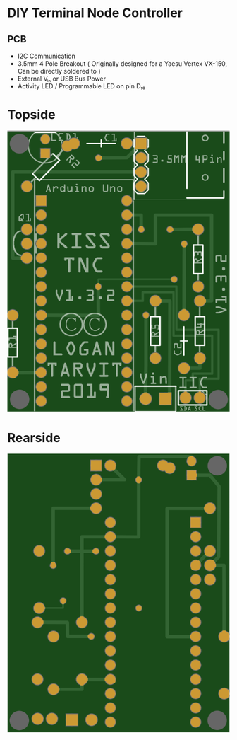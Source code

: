 # DIY Terminal Node Controller

## PCB

* I2C Communication
* 3.5mm 4 Pole Breakout ( Originally designed for a Yaesu Vertex VX-150, Can be directly soldered to )
* External Vᵢₙ or USB Bus Power
* Activity LED / Programmable LED on pin D₁₀

# Topside
![V1.3.2 Render](https://raw.githubusercontent.com/AxiomYT/Electronic-Design/TNC/1.3.2%20Render.PNG)

# Rearside
![V1.3.2 Render2](https://raw.githubusercontent.com/AxiomYT/Electronic-Design/TNC/1.3.2%20Render2.PNG)
